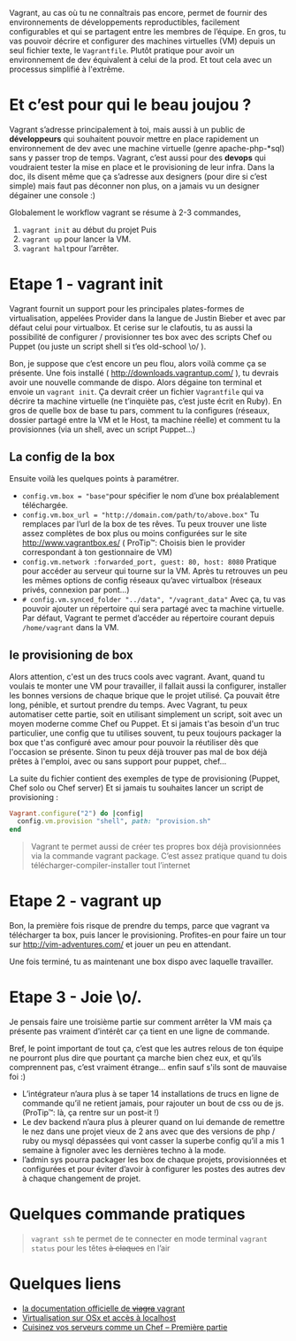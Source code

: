 Vagrant, au cas où tu ne connaîtrais pas encore, permet de fournir des
environnements de développements reproductibles, facilement configurables et
qui se partagent entre les membres de l’équipe. En gros, tu vas pouvoir décrire
et configurer des machines virtuelles (VM) depuis un seul fichier texte,
le `Vagrantfile`.  Plutôt pratique pour avoir un environnement de dev
équivalent à celui de la prod. Et tout cela avec un processus simplifié
à l'extrême.

# Et c’est pour qui le beau joujou ?
Vagrant s’adresse principalement à toi, mais aussi à un public
de **développeurs** qui souhaitent pouvoir mettre en place rapidement
un environnement de dev avec une machine virtuelle (genre apache-php-*sql)
sans y passer trop de temps.
Vagrant, c’est aussi pour des **devops** qui voudraient tester la mise en
place et le provisioning de leur infra.
Dans la doc, ils disent même que ça s’adresse aux designers
(pour dire si c’est simple) mais faut pas déconner non plus,
on a jamais vu un designer dégainer une console :)

Globalement le workflow vagrant se résume à 2-3 commandes,
  1. `vagrant init` au début du projet
Puis
  2. `vagrant up` pour lancer la VM.
  1. `vagrant halt`pour l’arrêter.

# Etape 1 - vagrant init
Vagrant fournit un support pour les principales plates-formes de virtualisation,
appelées Provider dans la langue de Justin Bieber et avec par défaut celui
pour virtualbox.  Et  cerise sur le clafoutis, tu as aussi la possibilité
de configurer / provisionner tes box avec des scripts Chef ou Puppet
(ou juste un script shell si t’es old-school \o/ ).

Bon, je suppose que c’est encore un peu flou, alors voilà comme ça se présente.
Une fois installé ( http://downloads.vagrantup.com/ ), tu devrais avoir
une nouvelle commande de dispo.
Alors dégaine ton terminal et envoie un `vagrant init`. Ça devrait créer
un fichier `Vagrantfile`  qui va décrire ta machine virtuelle
(ne t’inquiète pas, c’est juste écrit en Ruby).
En gros de quelle box de base tu pars, comment tu la configures (réseaux,
dossier partagé entre la VM et le Host, ta machine réelle) et comment tu
la provisionnes (via un shell, avec un script Puppet...)

## La config de la box
Ensuite voilà les quelques points à paramétrer.
- `config.vm.box = "base"`pour spécifier le nom d’une box préalablement
téléchargée.
- `config.vm.box_url = "http://domain.com/path/to/above.box"` Tu remplaces
par l’url de la box de tes rêves. Tu peux trouver une liste assez complètes
de box plus ou moins configurées sur le site http://www.vagrantbox.es/
( ProTip™: Choisis bien le provider correspondant à ton gestionnaire de VM)
- `config.vm.network :forwarded_port, guest: 80, host: 8080` Pratique
pour accéder au serveur qui tourne sur la VM. Après tu retrouves un peu
les mêmes options de config réseaux qu’avec virtualbox
(réseaux privés, connexion par pont...)
- `# config.vm.synced_folder "../data", "/vagrant_data"` Avec ça,
tu vas pouvoir ajouter un répertoire qui sera partagé
avec ta machine virtuelle.
Par défaut, Vagrant te permet d’accéder au répertoire courant
depuis `/home/vagrant` dans la VM.

## le provisioning de box
Alors attention, c'est un des trucs cools avec vagrant. Avant, quand tu
voulais te monter une VM pour travailler, il fallait aussi la configurer,
installer les bonnes versions de chaque brique que le projet utilisé. Ça‎
pouvait être long, pénible, et surtout prendre du temps.
Avec Vagrant, tu peux automatiser cette partie, soit en utilisant simplement
un script, soit avec un moyen moderne comme Chef ou Puppet. Et si jamais t'as
besoin d'un truc particulier, une config que tu utilises souvent, tu peux
toujours packager la box que t'as configuré avec amour pour pouvoir la
réutiliser dès que l'occasion se présente. Sinon tu peux déjà trouver pas mal
de box déjà prêtes à l'emploi, avec ou sans support pour puppet, chef...

La suite du fichier contient des exemples de type de provisioning
(Puppet, Chef solo ou Chef server)
Et si jamais tu souhaites lancer un script de provisioning :

```ruby
Vagrant.configure("2") do |config|
  config.vm.provision "shell", path: "provision.sh"
end
```

> Vagrant te permet aussi de créer tes propres box déjà provisionnées via
la commande vagrant package. C’est assez pratique quand tu dois
télécharger-compiler-installer tout l’internet

# Etape 2 - vagrant up
Bon, la première fois risque de prendre du temps, parce que vagrant
va télécharger ta box, puis lancer le provisioning. Profites-en pour faire
un tour sur http://vim-adventures.com/ et jouer un peu en attendant.

Une fois terminé, tu as maintenant une box dispo avec laquelle travailler.

# Etape 3 - Joie \o/.
Je pensais faire une troisième partie sur comment arrêter la VM mais
ça présente pas vraiment d’intérêt car ça tient en une ligne de commande.

Bref, le point important de tout ça, c’est que les autres relous de ton équipe
ne pourront plus dire que pourtant ça marche bien chez eux, et qu’ils
comprennent pas, c’est vraiment étrange... enfin sauf s'ils sont
de mauvaise foi :)
- L’intégrateur n’aura plus à se taper 14 installations de trucs en
ligne de commande qu’il ne retient jamais, pour rajouter un bout de css
ou de js.
(ProTip™: là, ça rentre sur un post-it !)
- Le dev backend n’aura plus à pleurer quand on lui demande de remettre le nez
dans une projet vieux de 2 ans avec que des versions de php / ruby ou mysql
dépassées qui vont casser la superbe config qu’il a mis 1 semaine à fignoler
avec les dernières techno à la mode.
- l’admin sys pourra packager les box de chaque projets, provisionnées
et configurées et pour éviter d’avoir à configurer les postes des autres
dev à chaque changement de projet.

# Quelques commande pratiques
> `vagrant ssh` te permet de te connecter en mode terminal
> `vagrant status` pour les têtes ~~à claques~~ en l’air

# Quelques liens
* [la documentation officielle de ~~viagra~~ vagrant](http://docs.vagrantup.com/v2/)
* [Virtualisation sur OSx et accès à localhost](https://github.com/putaindecode/propositions-de-posts/issues/4)
* [Cuisinez vos serveurs comme un Chef – Première partie](http://jolicode.com/blog/cuisinez-vos-serveurs-comme-un-chef-premiere-partie)
